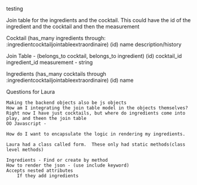 testing

Join table for the ingredients and the cocktail.
    This could have the id of the ingredient and the cocktail and then the measurement

Cocktail (has_many ingredients through: :ingredientcocktailjointableextraordinaire)
    (id)
    name
    description/history

Join Table - (belongs_to cocktail, belongs_to ingredient)
    (id)
    cocktail_id
    ingredient_id
    measurement - string

Ingredients (has_many cocktails through :ingredientcocktailjointableextraordinaire)
    (id)
    name

Questions for Laura
 
    Making the backend objects also be js objects
    How am I integrating the join table model in the objects themselves?  Right now I have just cocktails, but where do ingredients come into play, and theen the join table
    OO Javascript - 

    How do I want to encapsulate the logic in rendering my ingredients.

    Laura had a class called form.  These only had static methods(class level methods)

    Ingredients - Find or create by method
    How to render the json - (use include keyword)
    Accepts nested attributes
        If they add ingredients
